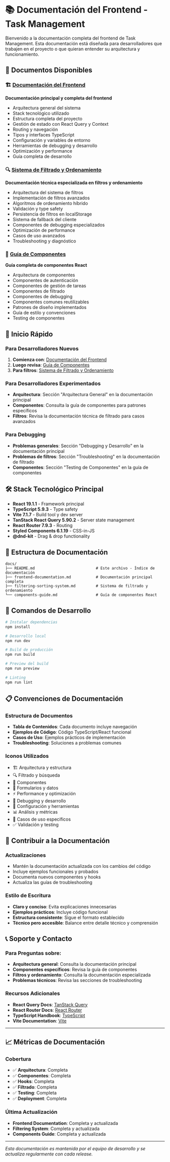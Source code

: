 # 📚 Documentación del Frontend - Task Management

Bienvenido a la documentación completa del frontend de Task Management. Esta documentación está diseñada para desarrolladores que trabajen en el proyecto o que quieran entender su arquitectura y funcionamiento.

## 📖 Documentos Disponibles

### 🏗️ [Documentación del Frontend](./frontend-documentation.md)
**Documentación principal y completa del frontend**
- Arquitectura general del sistema
- Stack tecnológico utilizado
- Estructura completa del proyecto
- Gestión de estado con React Query y Context
- Routing y navegación
- Tipos y interfaces TypeScript
- Configuración y variables de entorno
- Herramientas de debugging y desarrollo
- Optimización y performance
- Guía completa de desarrollo

### 🔍 [Sistema de Filtrado y Ordenamiento](./filtering-sorting-system.md)
**Documentación técnica especializada en filtros y ordenamiento**
- Arquitectura del sistema de filtros
- Implementación de filtros avanzados
- Algoritmos de ordenamiento híbrido
- Validación y type safety
- Persistencia de filtros en localStorage
- Sistema de fallback del cliente
- Componentes de debugging especializados
- Optimización de performance
- Casos de uso avanzados
- Troubleshooting y diagnóstico

### 🧩 [Guía de Componentes](./components-guide.md)
**Guía completa de componentes React**
- Arquitectura de componentes
- Componentes de autenticación
- Componentes de gestión de tareas
- Componentes de filtrado
- Componentes de debugging
- Componentes comunes reutilizables
- Patrones de diseño implementados
- Guía de estilo y convenciones
- Testing de componentes

## 🚀 Inicio Rápido

### Para Desarrolladores Nuevos
1. **Comienza con**: [Documentación del Frontend](./frontend-documentation.md)
2. **Luego revisa**: [Guía de Componentes](./components-guide.md)
3. **Para filtros**: [Sistema de Filtrado y Ordenamiento](./filtering-sorting-system.md)

### Para Desarrolladores Experimentados
- **Arquitectura**: Sección "Arquitectura General" en la documentación principal
- **Componentes**: Consulta la guía de componentes para patrones específicos
- **Filtros**: Revisa la documentación técnica de filtrado para casos avanzados

### Para Debugging
- **Problemas generales**: Sección "Debugging y Desarrollo" en la documentación principal
- **Problemas de filtros**: Sección "Troubleshooting" en la documentación de filtrado
- **Componentes**: Sección "Testing de Componentes" en la guía de componentes

## 🛠️ Stack Tecnológico Principal

- **React 19.1.1** - Framework principal
- **TypeScript 5.9.3** - Type safety
- **Vite 7.1.7** - Build tool y dev server
- **TanStack React Query 5.90.2** - Server state management
- **React Router 7.9.3** - Routing
- **Styled Components 6.1.19** - CSS-in-JS
- **@dnd-kit** - Drag & drop functionality

## 📁 Estructura de Documentación

```
docs/
├── README.md                           # Este archivo - Índice de documentación
├── frontend-documentation.md           # Documentación principal completa
├── filtering-sorting-system.md         # Sistema de filtrado y ordenamiento
└── components-guide.md                 # Guía de componentes React
```

## 🔧 Comandos de Desarrollo

```bash
# Instalar dependencias
npm install

# Desarrollo local
npm run dev

# Build de producción
npm run build

# Preview del build
npm run preview

# Linting
npm run lint
```

## 📋 Convenciones de Documentación

### Estructura de Documentos
- **Tabla de Contenidos**: Cada documento incluye navegación
- **Ejemplos de Código**: Código TypeScript/React funcional
- **Casos de Uso**: Ejemplos prácticos de implementación
- **Troubleshooting**: Soluciones a problemas comunes

### Iconos Utilizados
- 🏗️ Arquitectura y estructura
- 🔍 Filtrado y búsqueda
- 🧩 Componentes
- 📝 Formularios y datos
- ⚡ Performance y optimización
- 🐛 Debugging y desarrollo
- 🔧 Configuración y herramientas
- 📊 Análisis y métricas
- 🎯 Casos de uso específicos
- ✅ Validación y testing

## 🤝 Contribuir a la Documentación

### Actualizaciones
- Mantén la documentación actualizada con los cambios del código
- Incluye ejemplos funcionales y probados
- Documenta nuevos componentes y hooks
- Actualiza las guías de troubleshooting

### Estilo de Escritura
- **Claro y conciso**: Evita explicaciones innecesarias
- **Ejemplos prácticos**: Incluye código funcional
- **Estructura consistente**: Sigue el formato establecido
- **Técnico pero accesible**: Balance entre detalle técnico y comprensión

## 📞 Soporte y Contacto

### Para Preguntas sobre:
- **Arquitectura general**: Consulta la documentación principal
- **Componentes específicos**: Revisa la guía de componentes
- **Filtros y ordenamiento**: Consulta la documentación especializada
- **Problemas técnicos**: Revisa las secciones de troubleshooting

### Recursos Adicionales
- **React Query Docs**: [TanStack Query](https://tanstack.com/query/latest)
- **React Router Docs**: [React Router](https://reactrouter.com/)
- **TypeScript Handbook**: [TypeScript](https://www.typescriptlang.org/docs/)
- **Vite Documentation**: [Vite](https://vitejs.dev/)

---

## 📈 Métricas de Documentación

### Cobertura
- ✅ **Arquitectura**: Completa
- ✅ **Componentes**: Completa
- ✅ **Hooks**: Completa
- ✅ **Filtrado**: Completa
- ✅ **Testing**: Completa
- ✅ **Deployment**: Completa

### Última Actualización
- **Frontend Documentation**: Completa y actualizada
- **Filtering System**: Completa y actualizada
- **Components Guide**: Completa y actualizada

---

*Esta documentación es mantenida por el equipo de desarrollo y se actualiza regularmente con cada release.*
